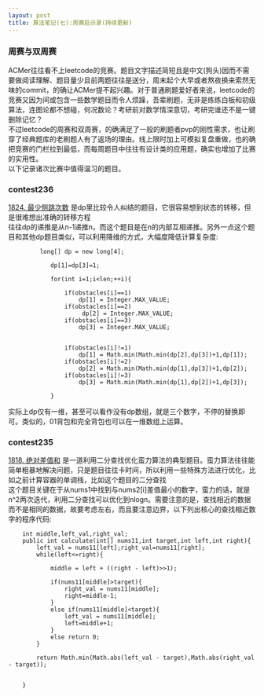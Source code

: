 ```yaml
---
layout: post
title: 算法笔记(七):周赛启示录(持续更新)
---
```


### 周赛与双周赛
ACMer往往看不上leetcode的竞赛。题目文字描述简短且是中文(狗头)因而不需要做阅读理解、题目量少且前两题往往是送分，周末起个大早或者熬夜换来索然无味的commit，的确让ACMer提不起兴趣。对于普通刷题爱好者来说，leetcode的竞赛又因为间或包含一些数学题目而令人烦躁，吾辈刷题，无非是练练白板和初级算法，连图论都不想碰，何况数论？考研前对数学情深意切，考研完谁还不是一键删除记忆？<br>
不过leetcode的周赛和双周赛，的确满足了一般的刷题者pvp的刚性需求，也让刷穿了经典题库的老刷题人有了返场的理由。线上限时加上可模拟复盘重做，也的确把竞赛的门栏拉到最低，而每周题目中往往有设计类的应用题，确实也增加了比赛的实用性。<br>
以下记录诸次比赛中值得温习的题目。
<br>


### contest236


[1824. 最少侧跳次数](https://leetcode-cn.com/problems/minimum-sideway-jumps/) 是dp里比较令人纠结的题目，它很容易想到状态的转移，但是很难想出准确的转移方程<br>
往往dp的递推是从n-1递推n，而这个题目是在n的内部互相递推。另外一点这个题目和其他dp题目类似，可以利用降维的方式，大幅度降低计算复杂度:

```
         long[] dp = new long[4];
    
            dp[1]=dp[3]=1;
    
            for(int i=1;i<len;++i){
    
                if(obstacles[i]==1)
                    dp[1] = Integer.MAX_VALUE;
                if(obstacles[i]==2)
                     dp[2] = Integer.MAX_VALUE;
                if(obstacles[i]==3)
                    dp[3] = Integer.MAX_VALUE;
    
    
                if(obstacles[i]!=1)
                    dp[1] = Math.min(Math.min(dp[2],dp[3])+1,dp[1]);
                if(obstacles[i]!=2)
                    dp[2] = Math.min(Math.min(dp[1],dp[3])+1,dp[2]);
                if(obstacles[i]!=3)
                    dp[3] = Math.min(Math.min(dp[1],dp[2])+1,dp[3]);
    
            }
```

实际上dp仅有一维，甚至可以看作没有dp数组，就是三个数字，不停的替换即可。类似的，01背包和完全背包也可以在一维数组上运算。


### contest235

[1818. 绝对差值和](https://leetcode-cn.com/contest/weekly-contest-235/problems/minimum-absolute-sum-difference/) 是一道利用二分查找优化蛮力算法的典型题目。蛮力算法往往能简单粗暴地解决问题，只是题目往往卡时间，所以利用一些特殊方法进行优化，比如之前计算容器的单调栈，比如这个题目的二分查找<br>
这个题目关键在于从nums1中找到与nums2[i]差值最小的数字，蛮力的话，就是n^2两次迭代，利用二分查找可以优化到nlogn。需要注意的是，查找相近的数据而不是相同的数据，故要考虑左右，而且要注意边界，以下列出核心的查找相近数字的程序代码:

```
    int middle,left_val,right_val;
    public int calculate(int[] nums11,int target,int left,int right){
        left_val = nums11[left];right_val=nums11[right];
        while(left<=right){

            middle = left + ((right - left)>>1);

            if(nums11[middle]>target){
                right_val = nums11[middle];
                right=middle-1;
            }
            else if(nums11[middle]<target){
                left_val = nums11[middle];
                left=middle+1;
            }
            else return 0;
        }

        return Math.min(Math.abs(left_val - target),Math.abs(right_val - target));


    }
```







